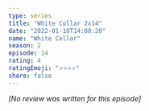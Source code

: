 ```yaml
---
type: series
title: "White Collar 2x14"
date: "2022-01-18T14:08:20"
name: "White Collar"
season: 2
episode: 14
rating: 4
ratingEmoji: "⭐️⭐️⭐️⭐️"
share: false
---
```


_[No review was written for this episode]_
